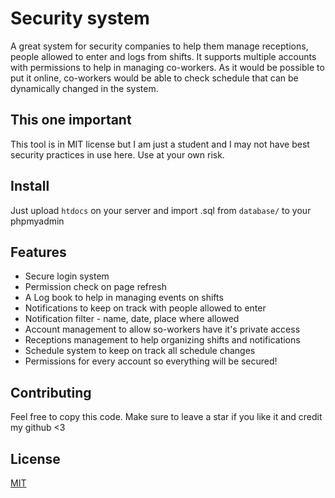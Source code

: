 # Security system
A great system for security companies to help them manage receptions, people allowed to enter and logs from shifts. It supports multiple accounts with permissions to help in managing co-workers. As it would be possible to put it online, co-workers would be able to check schedule that can be dynamically changed in the system. 

## This one important

This tool is in MIT license but I am just a student and I may not have best security practices in use here. Use at your own risk.

## Install

Just upload `htdocs` on your server and import .sql from `database/` to your phpmyadmin

## Features

* Secure login system
* Permission check on page refresh
* A Log book to help in managing events on shifts
* Notifications to keep on track with people allowed to enter
* Notification filter - name, date, place where allowed
* Account management to allow so-workers have it's private access
* Receptions management to help organizing shifts and notifications
* Schedule system to keep on track all schedule changes
* Permissions for every account so everything will be secured!

## Contributing

Feel free to copy this code. Make sure to leave a star if you like it and credit my github <3

## License
[MIT](https://choosealicense.com/licenses/mit/)
